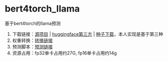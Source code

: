 # bert4torch_llama
基于bert4torch的llama预测

1. 下载链接：[源项目](https://github.com/facebookresearch/llama) | [huggingface第三方](https://huggingface.co/decapoda-research/llama-7b-hf) | [种子下载](https://pan.baidu.com/s/1yBaYZK5LHIbJyCCbtFLW3A?pwd=phhd)，本人实现是基于第三种
2. 权重转换：[转换链接](https://github.com/Tongjilibo/bert4torch/blob/master/examples/convert_script/convert_llama_facebook.py)
3. 预测脚本：[预测链接](https://github.com/Tongjilibo/bert4torch/blob/master/examples/basic/basic_language_model_llama.py)
4. 资源占用：fp32单卡占用约27G, fp16单卡占用约14g
